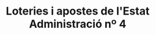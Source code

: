 ---
title: "Loteries i apostes de l'Estat Administració nº 4"
url: /vilanova-i-la-geltru/loteries-i-apostes-de-lestat-administracio-no-4/
shop: lotería
---